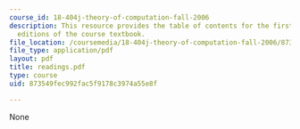 ```yaml
---
course_id: 18-404j-theory-of-computation-fall-2006
description: This resource provides the table of contents for the first and second
  editions of the course textbook.
file_location: /coursemedia/18-404j-theory-of-computation-fall-2006/873549fec992fac5f9178c3974a55e8f_readings.pdf
file_type: application/pdf
layout: pdf
title: readings.pdf
type: course
uid: 873549fec992fac5f9178c3974a55e8f

---
```

None